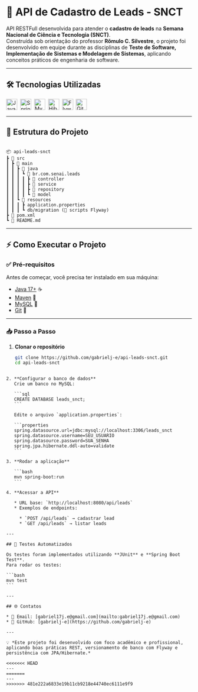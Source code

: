# 🚀 API de Cadastro de Leads - SNCT

API RESTFull desenvolvida para atender o **cadastro de leads** na **Semana Nacional de Ciência e Tecnologia (SNCT)**.  
Construída sob orientação do professor **Rômulo C. Silvestre**, o projeto foi desenvolvido em equipe durante as disciplinas de **Teste de Software, Implementação de Sistemas e Modelagem de Sistemas**, aplicando conceitos práticos de engenharia de software.

---

## 🛠️ Tecnologias Utilizadas

<p align="left">
  <img src="https://cdn.jsdelivr.net/gh/devicons/devicon/icons/java/java-original.svg" title="Java" width="30" />&nbsp;
  <img src="https://cdn.jsdelivr.net/gh/devicons/devicon/icons/spring/spring-original.svg" title="Spring Boot" width="30" />&nbsp;
  <img src="https://cdn.jsdelivr.net/gh/devicons/devicon/icons/mysql/mysql-original.svg" title="MySQL" width="30" />&nbsp;
  <img src="https://cdn.jsdelivr.net/gh/devicons/devicon/icons/hibernate/hibernate-original.svg" title="Hibernate" width="30" />&nbsp;
  <img src="https://img.icons8.com/color/48/flyway.png" title="Flyway" width="30" />&nbsp;
  <img src="https://cdn.jsdelivr.net/gh/devicons/devicon/icons/git/git-original.svg" title="Git" width="30" />&nbsp;
</p>

---

## 📂 Estrutura do Projeto

```

📦 api-leads-snct
┣ 📂 src
┃ ┣ 📂 main
┃ ┃ ┣ 📂 java
┃ ┃ ┃ ┗ 📂 br.com.senai.leads
┃ ┃ ┃ ┃ ┣ 📂 controller
┃ ┃ ┃ ┃ ┣ 📂 service
┃ ┃ ┃ ┃ ┣ 📂 repository
┃ ┃ ┃ ┃ ┗ 📂 model
┃ ┃ ┗ 📂 resources
┃ ┃ ┃ ┣ application.properties
┃ ┃ ┃ ┗ db/migration (📌 scripts Flyway)
┣ 📜 pom.xml
┗ 📜 README.md

````

---

## ⚡ Como Executar o Projeto

### ✅ Pré-requisitos
Antes de começar, você precisa ter instalado em sua máquina:
- [Java 17+](https://adoptium.net/) ☕
- [Maven](https://maven.apache.org/) 🐘
- [MySQL](https://dev.mysql.com/downloads/) 🐬
- [Git](https://git-scm.com/) 🔧

---

### 📥 Passo a Passo

1. **Clonar o repositório**
   ```bash
   git clone https://github.com/gabrielj-e/api-leads-snct.git
   cd api-leads-snct
````

2. **Configurar o banco de dados**
   Crie um banco no MySQL:

   ```sql
   CREATE DATABASE leads_snct;
   ```

   Edite o arquivo `application.properties`:

   ```properties
   spring.datasource.url=jdbc:mysql://localhost:3306/leads_snct
   spring.datasource.username=SEU_USUARIO
   spring.datasource.password=SUA_SENHA
   spring.jpa.hibernate.ddl-auto=validate
   ```

3. **Rodar a aplicação**

   ```bash
   mvn spring-boot:run
   ```

4. **Acessar a API**

   * URL base: `http://localhost:8080/api/leads`
   * Exemplos de endpoints:

     * `POST /api/leads` → cadastrar lead
     * `GET /api/leads` → listar leads

---

## 🧪 Testes Automatizados

Os testes foram implementados utilizando **JUnit** e **Spring Boot Test**.
Para rodar os testes:

```bash
mvn test
```

---

## 🌐 Contatos

* 📧 Email: [gabriel17j.e@gmail.com](mailto:gabriel17j.e@gmail.com)
* 🐙 GitHub: [gabrielj-e](https://github.com/gabrielj-e)

---

💡 *Este projeto foi desenvolvido com foco acadêmico e profissional, aplicando boas práticas REST, versionamento de banco com Flyway e persistência com JPA/Hibernate.*

<<<<<<< HEAD
---
=======
---
>>>>>>> 481e222a6833e19b11cb9218e44740ec6111e9f9

